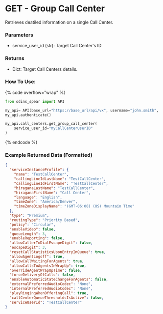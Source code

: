 # GET - Group Call Center

Retrieves deatiled information on a single Call Center.

### Parameters&#x20;

* service_user_id (str): Target Call Center's ID

### Returns

* Dict: Target Call Centers details.

### How To Use:

{% code overflow="wrap" %}
```python
from odins_spear import API

my_api= API(base_url="https://base_url/api/vx", username="john.smith", password="ODIN_INSTANCE_1")
my_api.authenticate()

my_api.call_centers.get_group_call_center(
    service_user_id="myCallCenterUserID"
)
```
{% endcode %}

### Example Returned Data (Formatted)
```json
{
  "serviceInstanceProfile": {
    "name": "TestCallCenter",
    "callingLineIdLastName": "TestCallCenter",
    "callingLineIdFirstName": "TestCallCenter",
    "hiraganaLastName": "TestCallCenter",
    "hiraganaFirstName": "Call Center",
    "language": "English",
    "timeZone": "America/Denver",
    "timeZoneDisplayName": "(GMT-06:00) (US) Mountain Time"
  },
  "type": "Premium",
  "routingType": "Priority Based",
  "policy": "Circular",
  "enableVideo": false,
  "queueLength": 3,
  "enableReporting": false,
  "allowCallerToDialEscapeDigit": false,
  "escapeDigit": 3,
  "resetCallStatisticsUponEntryInQueue": true,
  "allowAgentLogoff": true,
  "allowCallWaitingForAgents": true,
  "allowCallsToAgentsInWrapUp": true,
  "overrideAgentWrapUpTime": false,
  "forceDeliveryOfCalls": false,
  "enableAutomaticStateChangeForAgents": false,
  "externalPreferredAudioCodec": "None",
  "internalPreferredAudioCodec": "None",
  "playRingingWhenOfferingCall": true,
  "callCenterQueueThresholdsIsActive": false,
  "serviceUserId": "TestCallCenter"
}
```
